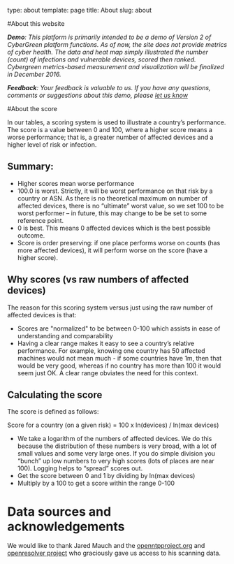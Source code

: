 type: about
template: page
title:  About
slug: about

#About this website 

_**Demo**: This platform is primarily intended to be a demo of Version 2 of CyberGreen platform functions. As of now, the site does not provide metrics of cyber health. The data and heat map simply illustrated the number (count) of infections and vulnerable devices, scored then ranked. Cybergreen metrics-based measurement and visualization will be finalized in December 2016._

_**Feedback**: Your feedback is valuable to us. If you have any questions, comments or suggestions about this demo, please [let us know](https://www.cybergreen.net/contacti/)_

<a id="score"></a>
#About the score

In our tables, a scoring system is used to illustrate a country’s performance. The score is a value between 0 and 100, where a higher score means a worse performance; that is, a greater number of affected devices and a higher level of risk or infection.

## Summary:

* Higher scores mean worse performance
* 100.0 is worst. Strictly, it will be worst performance on that risk by a country or ASN. As there is no theoretical maximum on number of affected devices, there is no “ultimate” worst value, so we set 100 to be worst performer – in future, this may change to be be set to some reference point.
* 0 is best. This means 0 affected devices which is the best possible outcome.
* Score is order preserving: if one place performs worse on counts (has more affected devices), it will perform worse on the score (have a higher score).

## Why scores (vs raw numbers of affected devices)

The reason for this scoring system versus just using the raw number of affected devices is that:

* Scores are "normalized" to be between 0-100 which assists in ease of understanding and comparability
 * Having a clear range makes it easy to see a country’s relative performance. For example, knowing one country has 50 affected machines would not mean much - if some countries have 1m, then that would be very good, whereas if no country has more than 100 it would seem just OK. A clear range obviates the need for this context.

## Calculating the score

The score is defined as follows:

Score for a country (on a given risk) = 100 x ln(devices) / ln(max devices)

* We take a logarithm of the numbers of affected devices. We do this because the distribution of these numbers is very broad, with a lot of small values and some very large ones. If you do simple division you “bunch” up low numbers to very high scores (lots of places are near 100). Logging helps to “spread” scores out.
* Get the score between 0 and 1 by dividing by ln(max devices)
* Multiply by a 100 to get a score within the range 0-100

# Data sources and acknowledgements

We would like to thank Jared Mauch and the [openntpproject.org](http://openntpproject.org/) and [openresolver project](http://openresolverproject.org/) who graciously gave us access to his scanning data.



